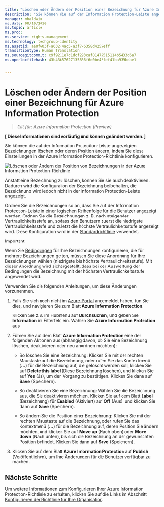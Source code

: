 ```yaml
---
title: "Löschen oder Ändern der Position einer Bezeichnung für Azure Information Protection | Azure Rights Management"
description: "Sie können die auf der Information Protection-Leiste angezeigten Bezeichnungen löschen oder deren Position ändern, indem Sie diese Einstellungen in der Azure Information Protection-Richtlinie konfigurieren."
manager: mbaldwin
ms.date: 08/10/2016
ms.topic: article
ms.prod: 
ms.service: rights-management
ms.technology: techgroup-identity
ms.assetid: ae0f603f-a632-4ac5-a3f7-6358d4255eff
translationtype: Human Translation
ms.sourcegitcommit: c9f9211e7c1dcf293caf81475515114b5433d6a7
ms.openlocfilehash: 43b43657627135886f6d0be42fef41ba939bdae1


---
```


# Löschen oder Ändern der Position einer Bezeichnung für Azure Information Protection

>*Gilt für: Azure Information Protection (Preview)*

**[ Diese Informationen sind vorläufig und können geändert werden. ]**

Sie können die auf der Information Protection-Leiste angezeigten Bezeichnungen löschen oder deren Position ändern, indem Sie diese Einstellungen in der Azure Information Protection-Richtlinie konfigurieren.

![Löschen oder Ändern der Position von Bezeichnungen in der Azure Information Protection-Richtlinie](../media/info-protect-contextmenu.png)

Anstatt eine Bezeichnung zu löschen, können Sie sie auch deaktivieren. Dadurch wird die Konfiguration der Bezeichnung beibehalten, die Bezeichnung wird jedoch nicht in der Information Protection-Leiste angezeigt.

Ordnen Sie die Bezeichnungen so an, dass Sie auf der Information Protection-Leiste in einer logischen Reihenfolge für die Benutzer angezeigt werden. Ordnen Sie die Bezeichnungen z. B. nach steigender Vertraulichkeitsstufe an, sodass den Benutzern zuerst die niedrigste Vertraulichkeitsstufe und zuletzt die höchste Vertraulichkeitsstufe angezeigt wird. Diese Konfiguration wird in der [Standardrichtlinie](configure-policy-default.md) verwendet.

> [!IMPORTANT]
>Wenn Sie [Bedingungen](configure-policy-classification.md) für Ihre Bezeichnungen konfigurieren, die für mehrere Bezeichnungen gelten, müssen Sie diese Anordnung für Ihre Bezeichnungen wählen (niedrigste bis höchste Vertraulichkeitsstufe). Mit dieser Anordnung wird sichergestellt, dass bei der Auswertung der Bedingungen die Bezeichnung mit der höchsten Vertraulichkeitsstufe angewendet wird.


Verwenden Sie die folgenden Anleitungen, um diese Änderungen vorzunehmen.

1. Falls Sie sich noch nicht im [Azure-Portal](https://portal.azure.com) angemeldet haben, tun Sie dies, und navigieren Sie zum Blatt **Azure Information Protection**. 
    
    Klicken Sie z.B. im Hubmenü auf **Durchsuchen**, und geben Sie **Information** im Filterfeld ein. Wählen Sie **Azure Information Protection** aus.

2. Führen Sie auf dem Blatt **Azure Information Protection** eine der folgenden Aktionen aus (abhängig davon, ob Sie eine Bezeichnung löschen, deaktivieren oder neu anordnen möchten):

    - So löschen Sie eine Bezeichnung: Klicken Sie mit der rechten Maustaste auf die Bezeichnung, oder rufen Sie das Kontextmenü (**...**) für die Bezeichnung auf, die gelöscht werden soll, klicken Sie auf **Delete this label** (Diese Bezeichnung löschen), und klicken Sie auf **Yes** (Ja), um den Vorgang zu bestätigen. Klicken Sie dann auf **Save** (Speichern). 

    - So deaktivieren Sie eine Bezeichnung: Wählen Sie die Bezeichnung aus, die Sie deaktivieren möchten. Klicken Sie auf dem Blatt **Label** (Bezeichnung) für **Enabled** (Aktiviert) auf **Off** (Aus), und klicken Sie dann auf **Save** (Speichern).

    - So ändern Sie die Position einer Bezeichnung: Klicken Sie mit der rechten Maustaste auf die Bezeichnung, oder rufen Sie das Kontextmenü (**...**) für die Bezeichnung auf, deren Position Sie ändern möchten, und klicken Sie auf **Move up** (Nach oben) oder **Move down** (Nach unten), bis sich die Bezeichnung an der gewünschten Position befindet. Klicken Sie dann auf **Save** (Speichern). 

3. Klicken Sie auf dem Blatt **Azure Information Protection** auf **Publish** (Veröffentlichen), um Ihre Änderungen für die Benutzer verfügbar zu machen.

## Nächste Schritte

Um weitere Informationen zum Konfigurieren Ihrer Azure Information Protection-Richtlinie zu erhalten, klicken Sie auf die Links im Abschnitt [Konfigurieren der Richtlinie für Ihre Organisation](configure-policy.md#configuring-your-organization-s-policy).  





<!--HONumber=Aug16_HO4-->


